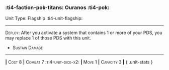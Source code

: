 ### :ti4-faction-pok-titans: **Ouranos** :ti4-pok:

Unit Type: Flagship :ti4-unit-flagship:

---

<span style="font-variant:small-caps;">Deploy</span>: After you activate a system that contains 1 or more of your PDS, you may replace 1 of those PDS with this unit.

* <span style="font-variant:small-caps;">Sustain Damage</span> 

---

__|__ <span style="font-variant:small-caps;">Cost 8</span> __|__ <span style="font-variant:small-caps;">Combat 7 :ti4-unit-dice-x2:</span> __|__ <span style="font-variant:small-caps;">Move 1</span> __|__ <span style="font-variant:small-caps;">Capacity 3</span> __|__
{ .unit-stats }
